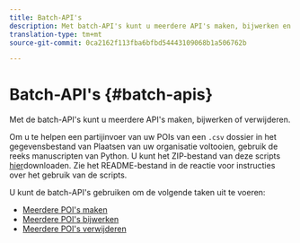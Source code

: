 ```yaml
---
title: Batch-API's
description: Met batch-API's kunt u meerdere API's maken, bijwerken en verwijderen.
translation-type: tm+mt
source-git-commit: 0ca2162f113fba6bfbd54443109068b1a506762b

---
```



# Batch-API&#39;s {#batch-apis}

Met de batch-API&#39;s kunt u meerdere API&#39;s maken, bijwerken of verwijderen.

Om u te helpen een partijinvoer van uw POIs van een `.csv` dossier in het gegevensbestand van Plaatsen van uw organisatie voltooien, gebruik de reeks manuscripten van Python. U kunt het ZIP-bestand van deze scripts [hier](https://github.com/adobe/places-scripts)downloaden. Zie het README-bestand in de reactie voor instructies over het gebruik van de scripts.

U kunt de batch-API&#39;s gebruiken om de volgende taken uit te voeren:

* [Meerdere POI&#39;s maken](/help/web-service-api/api-usage/manage-pois/batch-apis/create-multiple-pois.md)
* [Meerdere POI&#39;s bijwerken](/help/web-service-api/api-usage/manage-pois/batch-apis/update-multiple-pois.md)
* [Meerdere POI&#39;s verwijderen](/help/web-service-api/api-usage/manage-pois/batch-apis/delete-multiple-pois.md)
